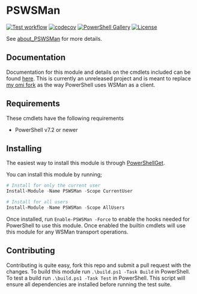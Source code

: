 # PSWSMan

[![Test workflow](https://github.com/jborean93/PSWSMan/workflows/Test%20PSWSMan/badge.svg)](https://github.com/jborean93/PSWSMan/actions/workflows/ci.yml)
[![codecov](https://codecov.io/gh/jborean93/PSWSMan/branch/main/graph/badge.svg?token=b51IOhpLfQ)](https://codecov.io/gh/jborean93/PSWSMan)
[![PowerShell Gallery](https://img.shields.io/powershellgallery/dt/PSWSMan.svg)](https://www.powershellgallery.com/packages/PSWSMan)
[![License](https://img.shields.io/badge/license-MIT-blue.svg)](https://github.com/jborean93/PSWSMan/blob/main/LICENSE)

See [about_PSWSMan](docs/en-US/about_PSWSMan.md) for more details.

## Documentation

Documentation for this module and details on the cmdlets included can be found [here](docs/en-US/PSWSMan.md).
This is currently an unreleased project and is meant to replace [my omi fork](https://github.com/jborean93/omi) as the way PowerShell uses WSMan as a client.

## Requirements

These cmdlets have the following requirements

* PowerShell v7.2 or newer

## Installing

The easiest way to install this module is through
[PowerShellGet](https://docs.microsoft.com/en-us/powershell/gallery/overview).

You can install this module by running;

```powershell
# Install for only the current user
Install-Module -Name PSWSMan -Scope CurrentUser

# Install for all users
Install-Module -Name PSWSMan -Scope AllUsers
```

Once installed, run `Enable-PSWSMan -Force` to enable the hooks needed for PowerShell to use this module.
Once enabled the builtin cmdlets will use this module for any WSMan transport operations.

## Contributing

Contributing is quite easy, fork this repo and submit a pull request with the changes.
To build this module run `.\build.ps1 -Task Build` in PowerShell.
To test a build run `.\build.ps1 -Task Test` in PowerShell.
This script will ensure all dependencies are installed before running the test suite.
